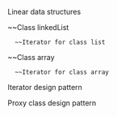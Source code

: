 Linear data structures

  ~~Class linkedList
      
      ~~Iterator for class list
      
  ~~Class array
    
      ~~Iterator for class array
      
Iterator design pattern

Proxy class design pattern

